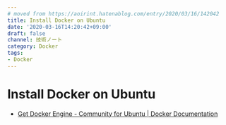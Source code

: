 ```yaml
---
# moved from https://aoirint.hatenablog.com/entry/2020/03/16/142042
title: Install Docker on Ubuntu
date: '2020-03-16T14:20:42+09:00'
draft: false
channel: 技術ノート
category: Docker
tags:
- Docker
---
```

# Install Docker on Ubuntu

- [Get Docker Engine - Community for Ubuntu | Docker Documentation](https://docs.docker.com/install/linux/docker-ce/ubuntu/)
